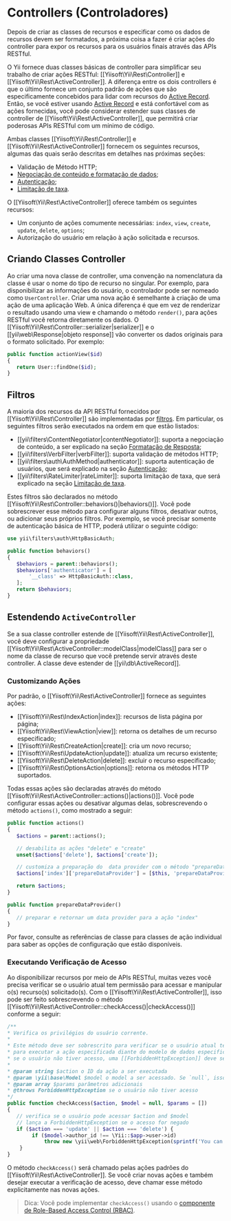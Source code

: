 Controllers (Controladores)
===========

Depois de criar as classes de recursos e especificar como os dados de recursos devem ser formatados, a próxima coisa a fazer é criar ações do controller para expor os recursos para os usuários finais através das APIs RESTful.

O Yii fornece duas classes básicas de controller para simplificar seu trabalho de criar ações RESTful: [[Yiisoft\Yii\Rest\Controller]] e [[Yiisoft\Yii\Rest\ActiveController]]. A diferença entre os dois controllers é que o último fornece um conjunto padrão de ações que são especificamente concebidos para lidar com recursos do [Active Record](db-active-record.md). Então, se você estiver usando [Active Record](db-active-record.md) e está confortável com as ações fornecidas, você pode considerar estender suas classes de controller de [[Yiisoft\Yii\Rest\ActiveController]], que permitirá criar poderosas APIs RESTful com um mínimo de código.

Ambas classes [[Yiisoft\Yii\Rest\Controller]] e [[Yiisoft\Yii\Rest\ActiveController]] fornecem os seguintes recursos, algumas das quais serão descritas em detalhes nas próximas seções:

* Validação de Método HTTP;
* [Negociação de conteúdo e formatação de dados](rest-response-formatting.md);
* [Autenticação](rest-authentication.md);
* [Limitação de taxa](rest-rate-limiting.md).

O [[Yiisoft\Yii\Rest\ActiveController]] oferece também os seguintes recursos:

* Um conjunto de ações comumente necessárias: `index`, `view`, `create`, `update`, `delete`, `options`;
* Autorização do usuário em relação à ação solicitada e recursos.


## Criando Classes Controller <span id="creating-controller"></span>

Ao criar uma nova classe de controller, uma convenção na nomenclatura da classe é usar o nome do tipo de recurso no singular. Por exemplo, para disponibilizar as informações do usuário, o controlador pode ser nomeado como `UserController`. Criar uma nova ação é semelhante à criação de uma ação de uma aplicação Web. A única diferença é que em vez de renderizar o resultado usando uma view e chamando o método `render()`, para ações RESTful você retorna diretamente os dados. O [[Yiisoft\Yii\Rest\Controller::serializer|serializer]] e o [[yii\web\Response|objeto response]] vão converter os dados originais para o formato solicitado. Por exemplo:

```php
public function actionView($id)
{
   return User::findOne($id);
}
```


## Filtros <span id="filters"></span>

A maioria dos recursos da API RESTful fornecidos por [[Yiisoft\Yii\Rest\Controller]] são implementadas por [filtros](structure-filters.md).
Em particular, os seguintes filtros serão executados na ordem em que estão listados:

* [[yii\filters\ContentNegotiator|contentNegotiator]]: suporta a negociação de conteúdo, a ser explicado na seção [Formatação de Resposta](rest-response-formatting.md);
* [[yii\filters\VerbFilter|verbFilter]]: suporta validação de métodos HTTP;
* [[yii\filters\auth\AuthMethod|authenticator]]: suporta autenticação de usuários, que será explicado na seção [Autenticação](rest-authentication.md);
* [[yii\filters\RateLimiter|rateLimiter]]: suporta limitação de taxa, que será explicado na seção
 [Limitação de taxa](rest-rate-limiting.md).

Estes filtros são declarados no método [[Yiisoft\Yii\Rest\Controller::behaviors()|behaviors()]].
Você pode sobrescrever esse método para configurar alguns filtros, desativar outros, ou adicionar seus próprios filtros. Por exemplo, se você precisar somente de autenticação básica de HTTP, poderá utilizar o seguinte código:

```php
use yii\filters\auth\HttpBasicAuth;

public function behaviors()
{
   $behaviors = parent::behaviors();
   $behaviors['authenticator'] = [
       '__class' => HttpBasicAuth::class,
   ];
   return $behaviors;
}
```


## Estendendo `ActiveController` <span id="extending-active-controller"></span>

Se a sua classe controller estende de [[Yiisoft\Yii\Rest\ActiveController]], você deve configurar a propriedade [[Yiisoft\Yii\Rest\ActiveController::modelClass|modelClass]] para ser o nome da classe de recurso que você pretende servir através deste controller. A classe deve estender de [[yii\db\ActiveRecord]].


### Customizando Ações <span id="customizing-actions"></span>

Por padrão, o [[Yiisoft\Yii\Rest\ActiveController]] fornece as seguintes ações:

* [[Yiisoft\Yii\Rest\IndexAction|index]]: recursos de lista página por página;
* [[Yiisoft\Yii\Rest\ViewAction|view]]: retorna os detalhes de um recurso especificado;
* [[Yiisoft\Yii\Rest\CreateAction|create]]: cria um novo recurso;
* [[Yiisoft\Yii\Rest\UpdateAction|update]]: atualiza um recurso existente;
* [[Yiisoft\Yii\Rest\DeleteAction|delete]]: excluir o recurso especificado;
* [[Yiisoft\Yii\Rest\OptionsAction|options]]: retorna os métodos HTTP suportados.

Todas essas ações são declaradas através do método [[Yiisoft\Yii\Rest\ActiveController::actions()|actions()]]. Você pode configurar essas ações ou desativar algumas delas, sobrescrevendo o método `actions()`, como mostrado a seguir:

```php
public function actions()
{
   $actions = parent::actions();

   // desabilita as ações "delete" e "create"
   unset($actions['delete'], $actions['create']);

   // customiza a preparação do  data provider com o método "prepareDataProvider()"
   $actions['index']['prepareDataProvider'] = [$this, 'prepareDataProvider'];

   return $actions;
}

public function prepareDataProvider()
{
   // preparar e retornar um data provider para a ação "index"
}
```

Por favor, consulte as referências de classe para classes de ação individual para saber as opções de configuração que estão disponíveis.


### Executando Verificação de Acesso <span id="performing-access-check"></span>

Ao disponibilizar recursos por meio de APIs RESTful, muitas vezes você precisa verificar se o usuário atual tem permissão para acessar e manipular o(s) recurso(s) solicitado(s). Com o [[Yiisoft\Yii\Rest\ActiveController]], isso pode ser feito sobrescrevendo o método [[Yiisoft\Yii\Rest\ActiveController::checkAccess()|checkAccess()]]  conforme a seguir:

```php
/**
* Verifica os privilégios do usuário corrente.
*
* Este método deve ser sobrescrito para verificar se o usuário atual tem o privilégio
* para executar a ação especificada diante do modelo de dados especificado.
* se o usuário não tiver acesso, uma [[ForbiddenHttpException]] deve ser lançada.
*
* @param string $action o ID da ação a ser executada
* @param \yii\base\Model $model o model a ser acessado. Se `null`, isso significa que nenhum model específico está sendo acessado.
* @param array $params parâmetros adicionais
* @throws ForbiddenHttpException se o usuário não tiver acesso
*/
public function checkAccess($action, $model = null, $params = [])
{
   // verifica se o usuário pode acessar $action and $model
   // lança a ForbiddenHttpException se o acesso for negado
   if ($action === 'update' || $action === 'delete') {
        if ($model->author_id !== \Yii::$app->user->id)
            throw new \yii\web\ForbiddenHttpException(sprintf('You can only %s articles that you\'ve created.', $action));
    }
}
```

O método `checkAccess()` será chamado pelas ações padrões do [[Yiisoft\Yii\Rest\ActiveController]]. Se você criar novas ações e também desejar executar a verificação de acesso, deve chamar esse método explicitamente nas novas ações.

> Dica: Você pode implementar `checkAccess()` usando o [componente de Role-Based Access Control (RBAC)](security-authorization.md).

